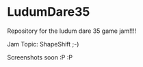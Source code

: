 # LudumDare35
Repository for the ludum dare 35 game jam!!!!

Jam Topic: ShapeShift ;-)

Screenshots soon :P :P
